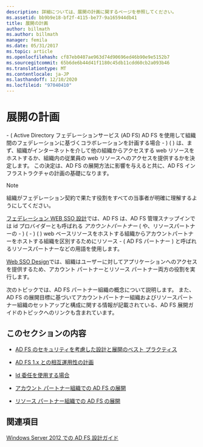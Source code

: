 ```yaml
---
description: 詳細については、展開の計画に関するページを参照してください。
ms.assetid: bb9b9e18-bf2f-4115-be77-9a165944db41
title: 展開の計画
author: billmath
ms.author: billmath
manager: femila
ms.date: 05/31/2017
ms.topic: article
ms.openlocfilehash: cf87eb0407ae963d74d90696ed46b90e9e5152b7
ms.sourcegitcommit: 65b6de6b44d41f1180c45db11cdd60cb2a093b46
ms.translationtype: MT
ms.contentlocale: ja-JP
ms.lasthandoff: 12/10/2020
ms.locfileid: "97040410"
---
```

# <a name="planning-your-deployment"></a>展開の計画

\- \( Active Directory フェデレーションサービス (AD FS) AD FS を使用して組織間のフェデレーションに基づくコラボレーションを計画する場合 \- \) \( \) は、まず、組織がインターネットを介して他の組織からアクセスする web リソースをホストするか、組織内の従業員の web リソースへのアクセスを提供するかを決定します。 この決定は、AD FS の展開方法に影響を与えると共に、AD FS インフラストラクチャの計画の基礎になります。

> [!NOTE]
> 組織がフェデレーション契約で果たす役割をすべての当事者が明確に理解するようにしてください。

[フェデレーション WEB SSO 設計](Federated-Web-SSO-Design.md)では、AD FS は、AD FS 管理スナップインでは id プロバイダーとも呼ばれる *アカウントパートナー* \( や、リソースパートナーの \- \)  \(  \- \) \( \) web ベースリソースをホストする組織からアカウントパートナーをホストする組織を区別するためにリソース \- \( AD FS パートナー \) と呼ばれるリソースパートナーなどの用語を使用します。

[Web SSO Design](Web-SSO-Design.md)では、組織はユーザーに対してアプリケーションへのアクセスを提供するため、アカウント パートナーとリソース パートナー両方の役割を実行します。

次のトピックでは、AD FS パートナー組織の概念について説明します。 また、AD FS の展開目標に基づいてアカウントパートナー組織およびリソースパートナー組織のセットアップと構成に関する情報が記載されている、AD FS 展開ガイドのトピックへのリンクも含まれています。

## <a name="in-this-section"></a>このセクションの内容

-   [AD FS のセキュリティを考慮した設計と展開のベスト プラクティス](Best-Practices-for-Secure-Planning-and-Deployment-of-AD-FS.md)

-   [AD FS 1.x との相互運用性の計画](Planning-for-Interoperability-with-AD-FS-1.x.md)

-   [Id 委任を使用する場合](When-to-Use-Identity-Delegation.md)

-   [アカウント パートナー組織での AD FS の展開](Deploying-AD-FS-in-the-Account-Partner-Organization-2012.md)

-   [リソース パートナー組織での AD FS の展開](Deploying-AD-FS-in-the-Resource-Partner-Organization-2012.md)

## <a name="see-also"></a>関連項目
[Windows Server 2012 での AD FS 設計ガイド](AD-FS-Design-Guide-in-Windows-Server-2012.md)


